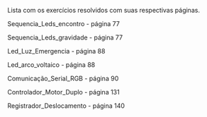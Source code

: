 Lista com os exercícios resolvidos com suas respectivas páginas.

Sequencia_Leds_encontro - página 77

Sequencia_Leds_gravidade - página 77
 
Led_Luz_Emergencia - página 88

Led_arco_voltaico - página 88

Comunicação_Serial_RGB - página 90

Controlador_Motor_Duplo - página 131

Registrador_Deslocamento - página 140